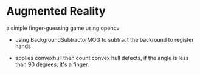# Augmented Reality

a simple finger-guessing game using opencv

- using BackgroundSubtractorMOG to subtract the backround to register hands

- applies convexhull then count convex hull defects, if the angle is less than 90 degrees, it's a finger.
